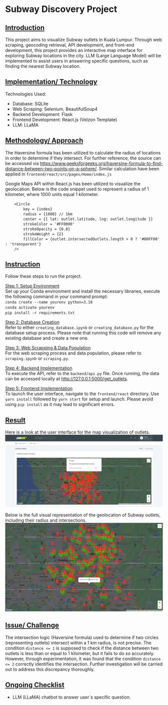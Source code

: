 # Subway Discovery Project

## <ins>Introduction</ins>
This project aims to visualize Subway outlets in Kuala Lumpur. Through web scraping, geocoding retrieval, API development, and front-end development, this project provides an interactive map interface for exploring Subway locations in the city. LLM (Large Language Model) will be implemented to assist users in answering specific questions, such as finding the nearest Subway location.

## <ins>Implementation/ Technology</ins>
Technologies Used:

- Database: SQLite
- Web Scraping: Selenium, BeautifulSoup4
- Backend Development: Flask
- Frontend Development: React.js (Velzon Template)
- LLM: LLaMA

## <ins>Methodology/ Approach</ins>
The Haversine formula has been utilized to calculate the radius of locations in order to determine if they intersect. For further reference, the source can be accessed via https://www.geeksforgeeks.org/haversine-formula-to-find-distance-between-two-points-on-a-sphere/. Similar calculation have been applied in `frontend/react/src/pages/Home/index.js`

Google Maps API within React.js has been utilized to visualize the geolocation. Below is the code snippet used to represent a radius of 1 kilometer, where 1000 units equal 1 kilometer.
<br>
```
    <Circle
        key = {index}
        radius = {1000} // 1km
        center = {{ lat: outlet.latitude, lng: outlet.longitude }}
        strokeColor = '#FF0000'
        strokeOpacity = {0.8}
        strokeWeight = {2}
        fillColor = {outlet.intersectedOutlets.length > 0 ? '#00FF00' : 'transparent'}
    />
```

## <ins>Instruction</ins>
Follow these steps to run the project.

<ins>Step 1: Setup Environment</ins>
<br>
Set up your Conda environment and install the necessary libraries, execute the following command in your command prompt:
<br>
`conda create --name yourenv python=3.10`
<br>
`conda activate yourenv`
<br>
`pip install -r requirements.txt`

<ins>Step 2: Database Creation</ins>
<br>
Refer to either `creating_database.ipynb` or `creating_database.py` for the database setup process. Please note that running this code will remove any existing database and create a new one.

<ins>Step 3: Web Scrapping & Data Population</ins>
<br>
For the web scraping process and data population, please refer to `scraping.ipynb` or `scraping.py`.

<ins>Step 4: Backend Implementation</ins>
<br>
To execute the API, refer to the `backend/api.py` file. Once running, the data can be accessed locally at http://127.0.0.1:5000/get_outlets.

<ins>Step 5: Frontend Implementation</ins>
<br>
To launch the user interface, navigate to the `frontend/react` directory. Use `yarn install` followed by `yarn start` for setup and launch. Please avoid using `pip install` as it may lead to significant errors.

## <ins>Result</ins>
Here is a look at the user interface for the map visualization of outlets.
![alt text](images/ui-web.png)

Below is the full visual representation of the geolocation of Subway outlets, including their radius and intersections.
![alt text](images/map-visualization.png)

## <ins>Issue/ Challenge</ins>
The intersection logic (Haversine formula) used to determine if two circles (representing outlets) intersect within a 1 km radius, is not precise. The condition `distance <= 1` is supposed to check if the distance between two outlets is less than or equal to 1 kilometer, but it fails to do so accurately. However, through experimentation, it was found that the condition `distance <= 2` correctly identifies the intersection. Further investigation will be carried out to address this discrepancy thoroughly.

## <ins>Ongoing Checklist</ins>
- LLM (LLaMA) chatbot to answer user`s specific question.